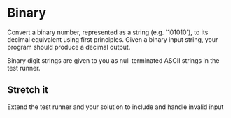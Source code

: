 # Binary

Convert a binary number, represented as a string (e.g. '101010'), to its decimal equivalent using first principles. Given a binary input string, your program should produce a decimal output.

Binary digit strings are given to you as null terminated ASCII strings in the test runner.

## Stretch it

Extend the test runner and your solution to include and handle invalid input
